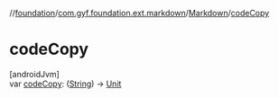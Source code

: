 //[foundation](../../../index.md)/[com.gyf.foundation.ext.markdown](../index.md)/[Markdown](index.md)/[codeCopy](code-copy.md)

# codeCopy

[androidJvm]\
var [codeCopy](code-copy.md): ([String](https://kotlinlang.org/api/core/kotlin-stdlib/kotlin/-string/index.html)) -&gt; [Unit](https://kotlinlang.org/api/core/kotlin-stdlib/kotlin/-unit/index.html)